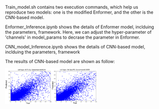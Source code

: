 
Train_model.sh contains two execution commands, which help us reproduce two models: one is the modified Enformer, and the other is the CNN-based model.

Enformer_Inference.ipynb shows the details of Enformer model, inclduing the parameters, framework. Here, we can adjust the hyper-parameter of 'channels' in model_params to decrase the parameter in Enformer.

CNN_model_Inference.ipynb shows the details of CNN-based model, inclduing the parameters, framework

The results of CNN-based model are shown as follow:

<img src="figure/result_CNN.jpg" width="300" />
